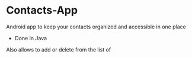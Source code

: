 # Contacts-App


Android app to keep your contacts organized and accessible in one place

- Done in Java

Also allows to add or delete from the list of 







